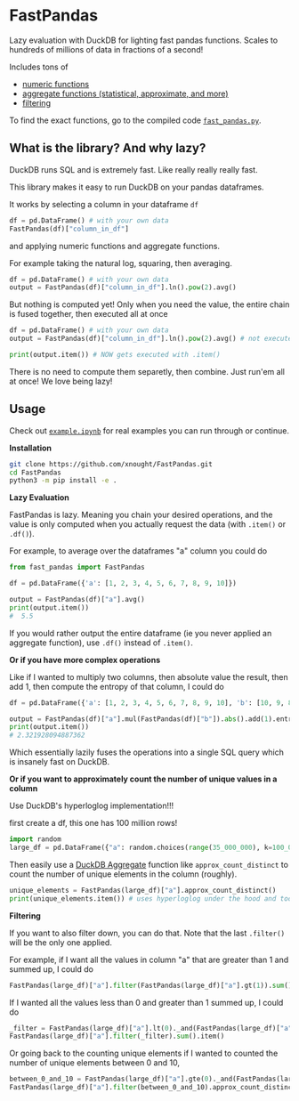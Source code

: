 # FastPandas

Lazy evaluation with DuckDB for lighting fast pandas functions. Scales to hundreds of millions of data in fractions of a second! 

Includes tons of
- [numeric functions](https://duckdb.org/docs/archive/0.2.9/sql/functions/numeric)
- [aggregate functions (statistical, approximate, and more)](https://duckdb.org/docs/archive/0.2.9/sql/aggregates)
- [filtering](https://duckdb.org/docs/archive/0.2.9/sql/expressions/comparison_operators)

To find the exact functions, go to the compiled code [`fast_pandas.py`](fast_pandas.py).

## What is the library? And why lazy?

DuckDB runs SQL and is extremely fast. Like really really really fast.

This library makes it easy to run DuckDB on your pandas dataframes. 

It works by selecting a column in your dataframe `df`

```python
df = pd.DataFrame() # with your own data
FastPandas(df)["column_in_df"]
```

and applying numeric functions and aggregate functions.

For example taking the natural log, squaring, then averaging.

```python
df = pd.DataFrame() # with your own data
output = FastPandas(df)["column_in_df"].ln().pow(2).avg()
```

But nothing is computed yet! Only when you need the value, the entire chain is fused together, then executed all at once

```python
df = pd.DataFrame() # with your own data
output = FastPandas(df)["column_in_df"].ln().pow(2).avg() # not executed yet

print(output.item()) # NOW gets executed with .item()
```

There is no need to compute them separetly, then combine. Just run'em all at once! We love being lazy!

## Usage

Check out [`example.ipynb`](example.ipynb) for real examples you can run through or continue.

**Installation**

```bash
git clone https://github.com/xnought/FastPandas.git
cd FastPandas
python3 -m pip install -e .
```

**Lazy Evaluation**

FastPandas is lazy. Meaning you chain your desired operations, and the value is only computed when you actually request the data (with `.item()` or `.df()`).

For example, to average over the dataframes "a" column you could do

```python
from fast_pandas import FastPandas

df = pd.DataFrame({'a': [1, 2, 3, 4, 5, 6, 7, 8, 9, 10]})

output = FastPandas(df)["a"].avg()
print(output.item())
#  5.5
```

If you would rather output the entire dataframe (ie you never applied an aggregate function), use `.df()` instead of `.item()`.

**Or if you have more complex operations**

Like if I wanted to multiply two columns, then absolute value the result, then add 1, then compute the entropy of that column, I could do

```python
df = pd.DataFrame({'a': [1, 2, 3, 4, 5, 6, 7, 8, 9, 10], 'b': [10, 9, 8, 7, 6, 5, 4, 3, 2, 1]})

output = FastPandas(df)["a"].mul(FastPandas(df)["b"]).abs().add(1).entropy()
print(output.item())
# 2.321928094887362
```

Which essentially lazily fuses the operations into a single SQL query which is insanely fast on DuckDB.

**Or if you want to approximately count the number of unique values in a column**

Use DuckDB's hyperloglog implementation!!!

first create a df, this one has 100 million rows!

```python
import random
large_df = pd.DataFrame({"a": random.choices(range(35_000_000), k=100_000_000)})
```

Then easily use a [DuckDB Aggregate](https://duckdb.org/docs/archive/0.2.9/sql/aggregates) function like `approx_count_distinct` to count the number of unique elements in the column (roughly).

```python
unique_elements = FastPandas(large_df)["a"].approx_count_distinct()
print(unique_elements.item()) # uses hyperloglog under the hood and took 0.1 seconds
```

**Filtering**

If you want to also filter down, you can do that. Note that the last `.filter()` will be the only one applied.

For example, if I want all the values in column "a" that are greater than 1 and summed up, I could do

```python
FastPandas(large_df)["a"].filter(FastPandas(large_df)["a"].gt(1)).sum().item()
```

If I wanted all the values less than 0 and greater than 1 summed up, I could do

```python
_filter = FastPandas(large_df)["a"].lt(0)._and(FastPandas(large_df)["a"].gt(1))
FastPandas(large_df)["a"].filter(_filter).sum().item()
```

Or going back to the counting unique elements if I wanted to counted the number of unique elements between 0 and 10,

```python
between_0_and_10 = FastPandas(large_df)["a"].gte(0)._and(FastPandas(large_df)["b"].lte(10))
FastPandas(large_df)["a"].filter(between_0_and_10).approx_count_distinct().item()
```
